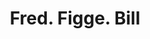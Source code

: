 ---
doi: 10.7916/D8KM0PXW
date_other: '1890'
date_other_textual: 1890-1899
form: printed ephemera
genre:
- Invoices
name:
- Fred. Figge
object_in_context_url: https://biggert.cul.columbia.edu/items/view/ave_biggert_00854
subject_hierarchical_geographic:
- New York, New York, United States
subject_name:
- Fred. Figge
title: Fred. Figge. Bill
sort_title: Fred. Figge. Bill
call_number: ave_biggert_00854
coordinates:
- 40.69277777777778,-73.99027777777778
pid: ave_biggert_00854
identifiers: ave_biggert_00854
thumbnail: https://derivativo-1.library.columbia.edu/iiif/2/ldpd:345875/full/!256,256/0/native.jpg
permalink: /biggert/ave_biggert_00854/
layout: iiif-image-page
---